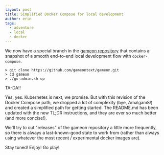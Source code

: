 ```yaml
---
layout: post
title: Simplified Docker Compose for local development
author: erin
tags:
  - adventure
  - local
  - docker
---
```


We now have a special branch in the [gameon repository](https://github.com/gameontext/gameon) that contains a snapshot of a smooth end-to-end local development flow with `docker-compose`. 

```
> git clone https://github.com/gameontext/gameon.git
> cd gameon
> ./go-admin.sh up
```
TA-DA!!

Yes, yes. Kubernetes is next, we promise. But with this revision of the Docker Compose path, we dropped a lot of complexity (bye, Amalgam8!) and created a simplified path for getting started. The README.md has been updated with the new TL;DR instructions, and they are ever so much better (and more concise!).

We'll try to cut "releases" of the gameon repository a little more frequently, so there is always a last-known-good state to work from (rather than always using whatever the most recent / experimental docker images are).

Stay tuned! Enjoy! Go play!
